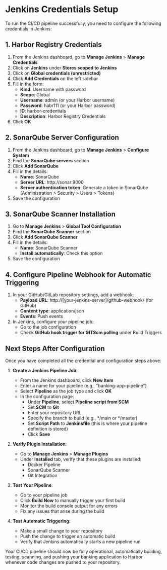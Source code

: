 # Jenkins Credentials Setup

To run the CI/CD pipeline successfully, you need to configure the following credentials in Jenkins:

## 1. Harbor Registry Credentials

1. From the Jenkins dashboard, go to **Manage Jenkins** > **Manage Credentials**
2. Click on **Jenkins** under **Stores scoped to Jenkins**
3. Click on **Global credentials (unrestricted)**
4. Click **Add Credentials** on the left sidebar
5. Fill in the form:
   - **Kind**: Username with password
   - **Scope**: Global
   - **Username**: admin (or your Harbor username)
   - **Password**: habr111 (or your Harbor password)
   - **ID**: harbor-credentials
   - **Description**: Harbor Registry Credentials
6. Click **OK**

## 2. SonarQube Server Configuration

1. From the Jenkins dashboard, go to **Manage Jenkins** > **Configure System**
2. Find the **SonarQube servers** section
3. Click **Add SonarQube**
4. Fill in the details:
   - **Name**: SonarQube
   - **Server URL**: http://sonar:9000
   - **Server authentication token**: Generate a token in SonarQube (Administration > Security > Users > Tokens)
5. Save the configuration

## 3. SonarQube Scanner Installation

1. Go to **Manage Jenkins** > **Global Tool Configuration**
2. Find the **SonarQube Scanner** section
3. Click **Add SonarQube Scanner**
4. Fill in the details:
   - **Name**: SonarQube Scanner
   - **Install automatically**: Check this option
5. Save the configuration

## 4. Configure Pipeline Webhook for Automatic Triggering

1. In your GitHub/GitLab repository settings, add a webhook:
   - **Payload URL**: http://[your-jenkins-server]/github-webhook/ (for GitHub)
   - **Content type**: application/json
   - **Events**: Push events
2. In Jenkins, configure your pipeline job:
   - Go to the job configuration
   - Check **GitHub hook trigger for GITScm polling** under Build Triggers

## Next Steps After Configuration

Once you have completed all the credential and configuration steps above:

1. **Create a Jenkins Pipeline Job**:
   - From the Jenkins dashboard, click **New Item**
   - Enter a name for your pipeline (e.g., "banking-app-pipeline")
   - Select **Pipeline** as the job type and click **OK**
   - In the configuration page:
     - Under **Pipeline**, select **Pipeline script from SCM**
     - Set **SCM** to **Git**
     - Enter your repository URL
     - Specify the branch to build (e.g., */main or */master)
     - Set **Script Path** to **Jenkinsfile** (this is where your pipeline definition is stored)
     - Click **Save**

2. **Verify Plugin Installation**:
   - Go to **Manage Jenkins** > **Manage Plugins**
   - Under **Installed** tab, verify that these plugins are installed:
     - Docker Pipeline
     - SonarQube Scanner
     - Git Integration

3. **Test Your Pipeline**:
   - Go to your pipeline job
   - Click **Build Now** to manually trigger your first build
   - Monitor the build console output for any errors
   - Fix any issues that arise during the build

4. **Test Automatic Triggering**:
   - Make a small change to your repository
   - Push the change to trigger an automatic build
   - Verify that Jenkins automatically starts a new pipeline run

Your CI/CD pipeline should now be fully operational, automatically building, testing, scanning, and pushing your banking application to Harbor whenever code changes are pushed to your repository.
